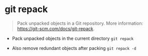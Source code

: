 # git repack
> Pack unpacked objects in a Git repository.
> More information: <https://git-scm.com/docs/git-repack>.

- Pack unpacked objects in the current directory
`git repack`

- Also remove redundant objects after packing
`git repack -d`
